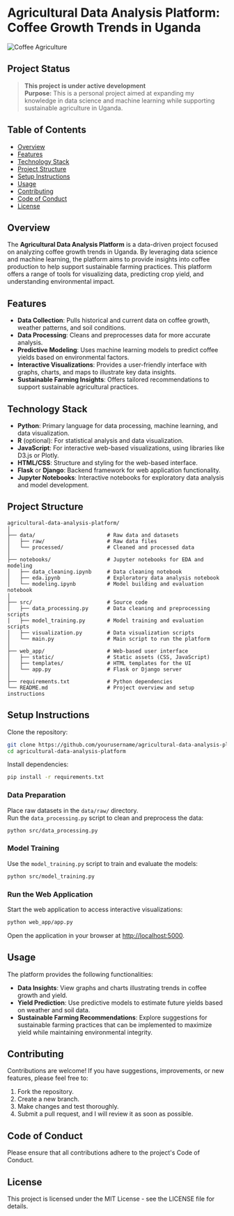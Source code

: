 # Agricultural Data Analysis Platform: Coffee Growth Trends in Uganda

![Coffee Agriculture](https://unsplash.com/photos/a-pile-of-coffee-beans-surrounded-by-leaves-2crUwYwFnAg)

## Project Status
>
> **This project is under active development**  
> **Purpose:** This is a personal project aimed at expanding my knowledge in data science and machine learning while supporting sustainable agriculture in Uganda.  

## Table of Contents

- [Overview](#overview)
- [Features](#features)
- [Technology Stack](#technology-stack)
- [Project Structure](#project-structure)
- [Setup Instructions](#setup-instructions)
- [Usage](#usage)
- [Contributing](#contributing)
- [Code of Conduct](#code-of-conduct)
- [License](#license)

## Overview

The **Agricultural Data Analysis Platform** is a data-driven project focused on analyzing coffee growth trends in Uganda. By leveraging data science and machine learning, the platform aims to provide insights into coffee production to help support sustainable farming practices. This platform offers a range of tools for visualizing data, predicting crop yield, and understanding environmental impact.

## Features

- **Data Collection**: Pulls historical and current data on coffee growth, weather patterns, and soil conditions.
- **Data Processing**: Cleans and preprocesses data for more accurate analysis.
- **Predictive Modeling**: Uses machine learning models to predict coffee yields based on environmental factors.
- **Interactive Visualizations**: Provides a user-friendly interface with graphs, charts, and maps to illustrate key data insights.
- **Sustainable Farming Insights**: Offers tailored recommendations to support sustainable agricultural practices.

## Technology Stack

- **Python**: Primary language for data processing, machine learning, and data visualization.
- **R** (optional): For statistical analysis and data visualization.
- **JavaScript**: For interactive web-based visualizations, using libraries like D3.js or Plotly.
- **HTML/CSS**: Structure and styling for the web-based interface.
- **Flask** or **Django**: Backend framework for web application functionality.
- **Jupyter Notebooks**: Interactive notebooks for exploratory data analysis and model development.

## Project Structure

```plaintext
agricultural-data-analysis-platform/
│
├── data/                       # Raw data and datasets
│   ├── raw/                    # Raw data files
│   └── processed/              # Cleaned and processed data
│
├── notebooks/                  # Jupyter notebooks for EDA and modeling
│   ├── data_cleaning.ipynb     # Data cleaning notebook
│   ├── eda.ipynb               # Exploratory data analysis notebook
│   └── modeling.ipynb          # Model building and evaluation notebook
│
├── src/                        # Source code
│   ├── data_processing.py      # Data cleaning and preprocessing scripts
│   ├── model_training.py       # Model training and evaluation scripts
│   ├── visualization.py        # Data visualization scripts
│   └── main.py                 # Main script to run the platform
│
├── web_app/                    # Web-based user interface
│   ├── static/                 # Static assets (CSS, JavaScript)
│   ├── templates/              # HTML templates for the UI
│   └── app.py                  # Flask or Django server
│
├── requirements.txt            # Python dependencies
└── README.md                   # Project overview and setup instructions
```

## Setup Instructions

Clone the repository:

```bash
git clone https://github.com/yourusername/agricultural-data-analysis-platform.git
cd agricultural-data-analysis-platform
```

Install dependencies:

```bash
pip install -r requirements.txt
```

### Data Preparation

Place raw datasets in the `data/raw/` directory.  
Run the `data_processing.py` script to clean and preprocess the data:

```bash
python src/data_processing.py
```

### Model Training

Use the `model_training.py` script to train and evaluate the models:

```bash
python src/model_training.py
```

### Run the Web Application

Start the web application to access interactive visualizations:

```bash
python web_app/app.py
```

Open the application in your browser at [http://localhost:5000](http://localhost:5000).

## Usage

The platform provides the following functionalities:

- **Data Insights**: View graphs and charts illustrating trends in coffee growth and yield.
- **Yield Prediction**: Use predictive models to estimate future yields based on weather and soil data.
- **Sustainable Farming Recommendations**: Explore suggestions for sustainable farming practices that can be implemented to maximize yield while maintaining environmental integrity.

## Contributing

Contributions are welcome! If you have suggestions, improvements, or new features, please feel free to:

1. Fork the repository.
2. Create a new branch.
3. Make changes and test thoroughly.
4. Submit a pull request, and I will review it as soon as possible.

## Code of Conduct

Please ensure that all contributions adhere to the project's Code of Conduct.

## License

This project is licensed under the MIT License - see the LICENSE file for details.
